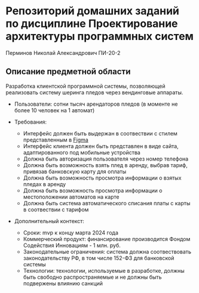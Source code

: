 # Репозиторий домашних заданий по дисциплине Проектирование архитектуры программных систем

Перминов Николай Александрович ПИ-20-2

## Описание предметной области

Разработка клиентской программной системы, позволяющей реализовать систему шеринга пледов через вендинговые аппараты.

* Пользователи: сотни тысяч арендаторов пледов (в моменте не более 10 человек на 1 автомат)

* Требования:
  * Интерфейс должен быть выдержан в соотвествии с стилем представленным в [Figma](https://www.figma.com/file/ps307rK7Asv4zydPCsEvp1/Get-a-blanket?type=design&node-id=3%3A53&mode=design&t=OipNMWndKoMap800-1)
  * Интерфейс клиента должен быть представлен в виде сайта, адаптированного под мобильные устройства
  * Должна быть авторизация пользователя через номер телефона
  * Должна быть возможность взять плед в аренду, выбрав тариф, привязав банковскую карту для оплаты
  * Должна быть возможность просмотра информации о взятых пледах в аренду
  * Должна быть возможность просмотра информации о местоположении автоматов на карте
  * Должна быть система автоматического списания платы с карты в соотвествии с тарифом
 
* Дополнительный контекст:
  * Сроки: mvp к концу марта 2024 года
  * Коммерческий продукт: финансирование производится Фондом Содействия Инновациям - 1 млн. руб.
  * Законодательные ограничения: система должна соотвествовать законодательству РФ, в том числе 152-ФЗ для банковской системы
  * Технологии: технологии, используемые в разработке, должны быть свободно распространяемые и не должны быть подвержены влиянию санкций

